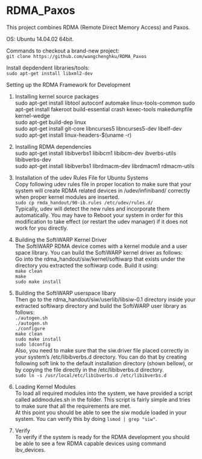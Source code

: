 # RDMA_Paxos

This project combines RDMA (Remote Direct Memory Access) and Paxos.  

OS: Ubuntu 14.04.02 64bit.  

Commands to checkout a brand-new project:  
`git clone https://github.com/wangchenghku/RDMA_Paxos` 

Install depdendent libraries/tools:  
`sudo apt-get install libxml2-dev`  
  
  
Setting up the RDMA Framework for Development
1. Installing kernel source packages  
sudo apt-get install libtool autoconf automake linux-tools-common
sudo apt-get install fakeroot build-essential crash kexec-tools makedumpfile kernel-wedge  
sudo apt-get build-dep linux  
sudo apt-get install git-core libncurses5 libncurses5-dev libelf-dev  
sudo apt-get install linux-headers-$(uname -r)  

2. Installing RDMA dependencies  
sudo apt-get install libibverbs1 libibcm1 libibcm-dev ibverbs-utils libibverbs-dev  
sudo apt-get install libibverbs1 librdmacm-dev librdmacm1 rdmacm-utils  
  
3. Installation of the udev Rules File for Ubuntu Systems  
Copy following udev rules file in proper location to make sure that your system will create RDMA related devices in /udev/infiniband/ correctly when proper kernel modules are inserted.  
`sudo cp rmda_handout/90-ib.rules /etc/udev/rules.d/`  
Typically, udev will detect the new rules and incorporate them automatically. You may have to Reboot your system in order for this modification to take effect (or restart the udev manager) if it does not work for you directly.  
  
4. Building the SoftiWARP Kernel Driver  
The SoftiWARP RDMA device comes with a kernel module and a user space library. You can build the SoftiWARP kernel driver as follows:  
Go into the rdma_handout/siw/kernel/softiwarp that exists under the directory you extracted the softiwarp code. Build it using:  
`make clean`  
`make`  
`sudo make install`  

5. Building the SoftiWARP userspace libary  
Then go to the rdma_handout/siw/userlib/libsiw-0.1 directory inside your extracted softiwarp directory and build the SoftiWARP user library as follows:  
`./autogen.sh`  
`./autogen.sh`  
`./configure`  
`make clean`  
`sudo make install`  
`sudo ldconfig`  
Also, you need to make sure that the siw.driver file placed correctly in your system’s /etc/libibverbs.d directory. You can do that by creating following soft link to the default installation directory (shown bellow), or by copying the file directly in the /etc/libibverbs.d directory.  
`sudo ln -s /usr/local/etc/libibverbs.d /etc/libibverbs.d`  

6. Loading Kernel Modules  
To load all required modules into the system, we have provided a script called addmodules.sh in the folder. This script is fairly simple and tries to make sure that all the requirements are met.  
At this point you should be able to see the siw module loaded in your system. You can verify this by doing `lsmod | grep "siw"`.

7. Verify  
To verify if the system is ready for the RDMA development you should be able to see a few RDMA capable devices using command ibv_devices.  
